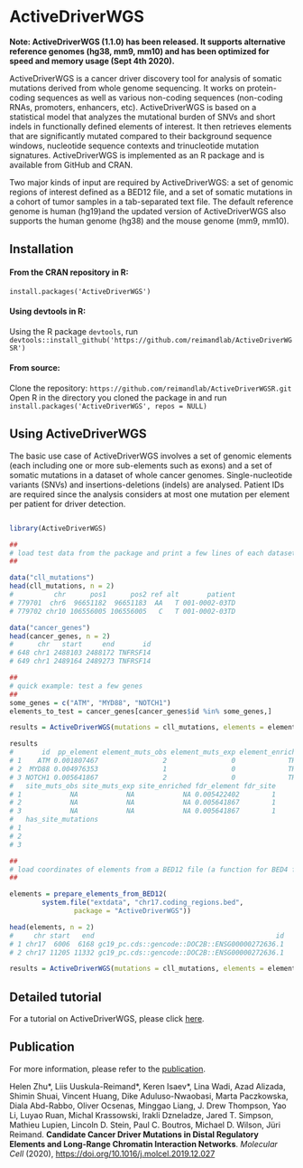 # ActiveDriverWGS

<b>Note: ActiveDriverWGS (1.1.0) has been released. It supports alternative reference genomes (hg38, mm9, mm10) and has been optimized for speed and memory usage (Sept 4th 2020).</b>

ActiveDriverWGS is a cancer driver discovery tool for analysis of somatic mutations derived from whole genome sequencing. It works on protein-coding sequences as well as various non-coding sequences (non-coding RNAs, promoters, enhancers, etc). ActiveDriverWGS is based on a statistical model that analyzes the mutational burden of SNVs and short indels in functionally defined elements of interest. It then retrieves elements that are significantly mutated compared to their background sequence windows, nucleotide sequence contexts and trinucleotide mutation signatures. ActiveDriverWGS is implemented as an R package and is available from GitHub and CRAN.

Two major kinds of input are required by ActiveDriverWGS: a set of genomic regions of interest defined as a BED12 file, and a set of somatic mutations in a cohort of tumor samples in a tab-separated text file. The default reference genome is human (hg19)and the updated version of ActiveDriverWGS also supports the human genome (hg38) and the mouse genome (mm9, mm10). 



## Installation

#### From the CRAN repository in R:
`install.packages('ActiveDriverWGS')`

#### Using devtools in R:
Using the R package `devtools`, run
`devtools::install_github('https://github.com/reimandlab/ActiveDriverWGSR')`

#### From source:
Clone the repository: `https://github.com/reimandlab/ActiveDriverWGSR.git`
Open R in the directory you cloned the package in and run `install.packages('ActiveDriverWGS', repos = NULL)`

## Using ActiveDriverWGS

The basic use case of ActiveDriverWGS involves a set of genomic elements (each including one or more sub-elements such as exons) and a set of somatic mutations in a dataset of whole cancer genomes. Single-nucleotide variants (SNVs) and insertions-deletions (indels) are analysed. Patient IDs are required since the analysis considers at most one mutation per element per patient for driver detection. 

```R

library(ActiveDriverWGS)

##
# load test data from the package and print a few lines of each dataset
##

data("cll_mutations")
head(cll_mutations, n = 2)
#          chr      pos1      pos2 ref alt       patient
# 779701  chr6  96651182  96651183  AA   T 001-0002-03TD
# 779702 chr10 106556005 106556005   C   T 001-0002-03TD

data("cancer_genes")
head(cancer_genes, n = 2)
#      chr   start     end       id
# 648 chr1 2488103 2488172 TNFRSF14
# 649 chr1 2489164 2489273 TNFRSF14

##
# quick example: test a few genes
##
some_genes = c("ATM", "MYD88", "NOTCH1")
elements_to_test = cancer_genes[cancer_genes$id %in% some_genes,]

results = ActiveDriverWGS(mutations = cll_mutations, elements = elements_to_test)

results
#       id  pp_element element_muts_obs element_muts_exp element_enriched pp_site
# 1    ATM 0.001807467                2                0             TRUE       1
# 2  MYD88 0.004976353                1                0             TRUE       1
# 3 NOTCH1 0.005641867                2                0             TRUE       1
#   site_muts_obs site_muts_exp site_enriched fdr_element fdr_site
# 1            NA            NA            NA 0.005422402        1
# 2            NA            NA            NA 0.005641867        1
# 3            NA            NA            NA 0.005641867        1
#   has_site_mutations
# 1
# 2
# 3

##
# load coordinates of elements from a BED12 file (a function for BED4 format is also available). 
##

elements = prepare_elements_from_BED12(
		system.file("extdata", "chr17.coding_regions.bed", 
				package = "ActiveDriverWGS"))

head(elements, n = 2)
#     chr start   end                                             id
# 1 chr17  6006  6168 gc19_pc.cds::gencode::DOC2B::ENSG00000272636.1
# 2 chr17 11205 11332 gc19_pc.cds::gencode::DOC2B::ENSG00000272636.1

results = ActiveDriverWGS(mutations = cll_mutations, elements = elements)

```

## Detailed tutorial

For a tutorial on ActiveDriverWGS, please click [here](vignettes/ActiveDriverWGSR.html).

## Publication

For more information, please refer to the [publication](https://www.cell.com/molecular-cell/fulltext/S1097-2765(19)30957-8).

Helen Zhu*, Liis Uuskula-Reimand*, Keren Isaev*, Lina Wadi, Azad Alizada, Shimin Shuai, Vincent Huang, Dike Aduluso-Nwaobasi, Marta Paczkowska, Diala Abd-Rabbo, Oliver Ocsenas, Minggao Liang, J. Drew Thompson, Yao Li, Luyao Ruan, Michal Krassowski, Irakli Dzneladze, Jared T. Simpson, Mathieu Lupien, Lincoln D. Stein, Paul C. Boutros, Michael D. Wilson, Jüri Reimand. <b>Candidate Cancer Driver Mutations in Distal Regulatory Elements and Long-Range Chromatin Interaction Networks</b>. <i>Molecular Cell</i> (2020), https://doi.org/10.1016/j.molcel.2019.12.027



